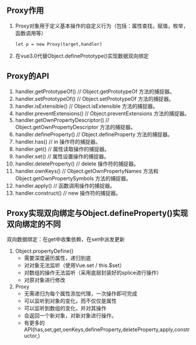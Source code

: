 ## Proxy作用

1. Proxy对象用于定义基本操作的自定义行为（包括：属性查找，赋值，枚举，函数调用等）
   ```
   let p = new Proxy(target,handler)
   ```
2. 在vue3.0代替Object.definePrototype()实现数据双向绑定
   
## Proxy的API

1. handler.getPrototypeOf()
  // Object.getPrototypeOf 方法的捕捉器。
2. handler.setPrototypeOf()
  // Object.setPrototypeOf 方法的捕捉器。
3. handler.isExtensible()
  // Object.isExtensible 方法的捕捉器。
4. handler.preventExtensions()
  // Object.preventExtensions 方法的捕捉器。
5. handler.getOwnPropertyDescriptor()
  // Object.getOwnPropertyDescriptor 方法的捕捉器。
6. handler.defineProperty()
  // Object.defineProperty 方法的捕捉器。
7. handler.has()
  // in 操作符的捕捉器。
8. handler.get()
  // 属性读取操作的捕捉器。
9. handler.set()
  // 属性设置操作的捕捉器。
10. handler.deleteProperty()
  // delete 操作符的捕捉器。
11. handler.ownKeys()
  // Object.getOwnPropertyNames 方法和 Object.getOwnPropertySymbols 方法的捕捉器。
12. handler.apply()
  // 函数调用操作的捕捉器。
13. handler.construct()
  // new 操作符的捕捉器。


##  Proxy实现双向绑定与Object.defineProperty()实现双向绑定的不同

双向数据绑定：在get中收集依赖，在set中派发更新
1. Object.propertyDefine()
   - 需要深度遍历属性，递归到底
   - 对对象无法监听（使用Vue.set / this.$set）
   - 对数组的操作无法监听（采用底层封装好的splice进行操作）
   - 对原对象进行修改
2. Proxy
   - 无需递归为每个属性添加代理，一次操作即可完成
   - 可以监听到对象的变化，而不仅仅是属性
   - 可以监听到数组的变化，并对其操作
   - 会返回一个新对象，对新对象进行操作。
   - 有更多的API(has,set,get,oenKeys,defineProperty,deleteProperty,apply,constructor,)
